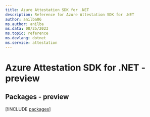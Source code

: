 ```yaml
---
title: Azure Attestation SDK for .NET
description: Reference for Azure Attestation SDK for .NET
author: anilba06
ms.author: anilba
ms.data: 08/25/2023
ms.topic: reference
ms.devlang: dotnet
ms.service: attestation
---
```

# Azure Attestation SDK for .NET - preview
## Packages - preview
[!INCLUDE [packages](attestation-index.md)]